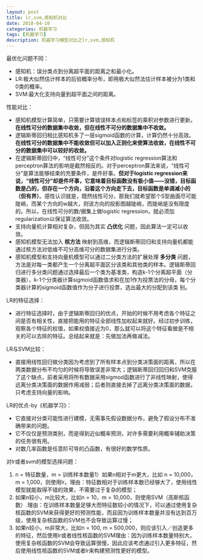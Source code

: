 ```yaml
---
layout: post
title: lr,svm,感知机对比
date: 2018-04-10
categories: 机器学习
tags: [机器学习]
description: 机器学习模型对比之lr,svm,感知机
---
```


最优化问题不同：
  - 感知机：误分类点到分离超平面的距离之和最小化。
  - LR:极大似然估计样本的后验概率分布，即用极大似然法估计样本被分为1类和0类的概率。
  - SVM:最大化支持向量到超平面之间的距离。

性能对比：
  - 感知机模型计算简单，只需要计算错误样本点和标签的乘积对参数进行更新。**在线性可分的数据集中收敛，但在线性不可分的数据集中不收敛。**
  - 逻辑斯蒂回归相比感知机多了一层sigmoid函数的计算，计算仍然十分高效。**在线性可分的数据集中不能收敛但可以加入正则化来使算法收敛，在线性不可分的数据集中可以较好的收敛。**
  - 在逻辑斯蒂回归中，“线性可分”这个条件对logistic regression算法和perceptron算法的影响是截然相反的。对于perceptron算法来说，“线性可分”是算法能够结束的充要条件，是件好事。**但对于logistic regression来说，“线性可分”却是件坏事，它意味着目标函数没有极小值——没错，目标函数是凸的，但存在一个方向，沿着这个方向走下去，目标函数是单调减小的（但有界）**。感性认识就是，既然线性可分，那我们就希望那个S型曲面尽可能陡峭，而某个方向的w越大，则该方向的投影图越陡峭，而陡峭是没有限度的。所以，在线性可分的数/据集上做logistic regression，就必须加regularization以保证算法收敛。
  - 支持向量机计算相对复杂，但因为其实 **凸优化** 问题，因此算法一定可以收敛。
  - 感知机模型无法加入 **核方法** 映射到高维，而逻辑斯蒂回归和支持向量机都能通过核方法对低维不可分高维可分的数据集进行分类。
  - 感知机模型和支持向量机模型可以通过二分类方法的扩展处理 **多分类** 问题，方法是对每一类都产生一个分离超平面区分该类和其他类的样本。逻辑斯蒂回归进行多分类问题通过选择最后一个类为基准类，构造k-1个分离超平面（分类器），k-1个分类器计算sigmoid函数值求和在加1作为投票法的分母，每个分类器计算的sigmoid函数值作为分子进行投票，选出最大的分配到该类 别。

LR的特征选择：
  - 进行特征选择时，由于逻辑斯蒂回归的优点，开始的时候不用考虑各个特征之间是否有相关性，直接把能用的特征全部线性加权起来就好。经过初步训练，观察各个特征的权值，如果权值接近为0，那么就可以将这个特征看做是不相关的可以去除的特征。总结起来就是：先做加法再做减法。

LR与SVM比较：
  - 直接用线性回归做分类因为考虑到了所有样本点到分类决策面的距离，所以在两类数据分布不均匀的时候将导致误差非常大；逻辑斯蒂回归回归和SVM克服了这个缺点，前者采用将所有数据采用sigmod函数进行了非线性映射，使得远离分类决策面的数据作用减弱；后者则直接去掉了远离分类决策面的数据，只考虑支持向量的影响。

LR的优点-by《机器学习》：
  - 它直接对分类可能性进行建模，无需事先假设数据分布，避免了假设分布不准确带来的问题。
  - 它不仅仅是预测类别，而是得到近似概率预测，对许多需要利用概率辅助决策的任务很有用。
  - 对数几率函数是任意阶可导的凸函数，有很好的数学性质。

对lr或者svm的模型选择问题：
  1. n = 特征数量，m = 训练样本数量1）如果n相对于m更大，比如 n = 10,000，m = 1,000，则使用lr。理由：特征数相对于训练样本数已经够大了，使用线性模型就能取得不错的效果，不需要过于复杂的模型；
  2. 如果n较小，m比较大，比如n = 10，m = 10,000，则使用SVM（高斯核函数）.理由：在训练样本数量足够大而特征数较小的情况下，可以通过使用复杂核函数的SVM来获得更好的预测性能，而且因为训练样本数量并没有达到百万级，使用复杂核函数的SVM也不会导致运算过慢；
  3. 如果n较小，m非常大，比如n = 100, m = 500,000，则应该引入／创造更多的特征，然后使用lr或者线性核函数的SVM理由：因为训练样本数量特别大，使用复杂核函数的SVM会导致运算很慢，因此应该考虑通过引入更多特征，然后使用线性核函数的SVM或者lr来构建预测性更好的模型。
